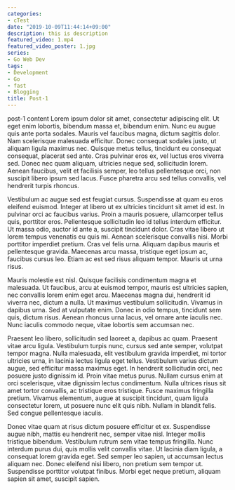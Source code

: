 ```yaml
---
categories:
- cTest
date: "2019-10-09T11:44:14+09:00"
description: this is description
featured_video: 1.mp4
featured_video_poster: 1.jpg
series:
- Go Web Dev
tags:
- Development
- Go
- fast
- Blogging
title: Post-1
---
```


post-1 content
Lorem ipsum dolor sit amet, consectetur adipiscing elit. Ut eget enim lobortis, bibendum massa et, bibendum enim. Nunc eu augue quis ante porta sodales. Mauris vel faucibus magna, dictum sagittis dolor. Nam scelerisque malesuada efficitur. Donec consequat sodales justo, ut aliquam ligula maximus nec. Quisque metus tellus, tincidunt eu consequat consequat, placerat sed ante. Cras pulvinar eros ex, vel luctus eros viverra sed. Donec nec quam aliquam, ultricies neque sed, sollicitudin lorem. Aenean faucibus, velit et facilisis semper, leo tellus pellentesque orci, non suscipit libero ipsum sed lacus. Fusce pharetra arcu sed tellus convallis, vel hendrerit turpis rhoncus.

Vestibulum ac augue sed est feugiat cursus. Suspendisse at quam eu eros eleifend euismod. Integer at libero ut ex ultricies tincidunt sit amet id est. In pulvinar orci ac faucibus varius. Proin a mauris posuere, ullamcorper tellus quis, porttitor eros. Pellentesque sollicitudin leo id tellus interdum efficitur. Ut massa odio, auctor id ante a, suscipit tincidunt dolor. Cras vitae libero ut lorem tempus venenatis eu quis mi. Aenean scelerisque convallis nisi. Morbi porttitor imperdiet pretium. Cras vel felis urna. Aliquam dapibus mauris et pellentesque gravida. Maecenas arcu massa, tristique eget ipsum ac, faucibus cursus leo. Etiam ac est sed risus aliquam tempor. Mauris ut urna risus.

Mauris molestie est nisl. Quisque facilisis condimentum magna et malesuada. Ut faucibus, arcu at euismod tempor, mauris est ultricies sapien, nec convallis lorem enim eget arcu. Maecenas magna dui, hendrerit id viverra nec, dictum a nulla. Ut maximus vestibulum sollicitudin. Vivamus in dapibus urna. Sed at vulputate enim. Donec in odio tempus, tincidunt sem quis, dictum risus. Aenean rhoncus urna lacus, vel ornare ante iaculis nec. Nunc iaculis commodo neque, vitae lobortis sem accumsan nec.

Praesent leo libero, sollicitudin sed laoreet a, dapibus ac quam. Praesent vitae arcu ligula. Vestibulum turpis nunc, cursus sed ante semper, volutpat tempor magna. Nulla malesuada, elit vestibulum gravida imperdiet, mi tortor ultricies urna, in lacinia lectus ligula eget tellus. Vestibulum varius dictum augue, sed efficitur massa maximus eget. In hendrerit sollicitudin orci, nec posuere justo dignissim id. Proin vitae metus purus. Nullam cursus enim at orci scelerisque, vitae dignissim lectus condimentum. Nulla ultrices risus sit amet tortor convallis, ac tristique eros tristique. Fusce maximus fringilla pretium. Vivamus elementum, augue at suscipit tincidunt, quam ligula consectetur lorem, ut posuere nunc elit quis nibh. Nullam in blandit felis. Sed congue pellentesque iaculis.

Donec vitae quam at risus dictum posuere efficitur et ex. Suspendisse augue nibh, mattis eu hendrerit nec, semper vitae nisl. Integer mollis tristique bibendum. Vestibulum rutrum sem vitae tempus fringilla. Nunc interdum purus dui, quis mollis velit convallis vitae. Ut lacinia diam ligula, a consequat lorem gravida eget. Sed semper leo sapien, ut accumsan lectus aliquam nec. Donec eleifend nisi libero, non pretium sem tempor ut. Suspendisse porttitor volutpat finibus. Morbi eget neque pretium, aliquam sapien sit amet, suscipit sapien.